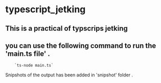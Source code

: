 # typescript_jetking

## This is a practical of typscrips jetking 

## you can use the  following command to run the 'main.ts file' .
        `ts-node main.ts` 

Snipshots of the output has been added in 'snipshot' folder .